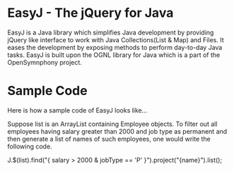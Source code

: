 EasyJ - The jQuery for Java
===========================

EasyJ is a Java library which simplifies Java development by providing jQuery like interface to work with Java Collections(List & Map) and Files. 
It eases the development by exposing methods to perform day-to-day Java tasks. EasyJ is built upon the OGNL library for Java which is a part 
of the OpenSymnphony project.

Sample Code
===========
Here is how a sample code of EasyJ looks like...

Suppose list is an ArrayList containing Employee objects. To filter out all employees having salary greater than 2000 and job type as permanent 
and then generate a list of names of such employees, one would write the following code.

J.$(list).find("{ salary > 2000 & jobType == 'P' }").project("{name}").list();